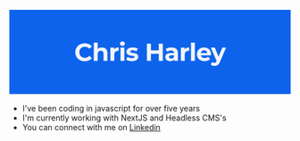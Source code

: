 ![GitHub Logo](https://github.com/charley81/charley81/blob/master/Header.png?raw=true)

- I've been coding in javascript for over five years
- I'm currently working with NextJS and Headless CMS's
- You can connect with me on [Linkedin](https://www.linkedin.com/in/charley81)
